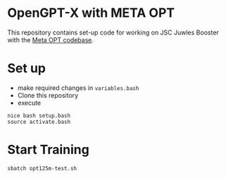 # OpenGPT-X with META OPT

This repository contains set-up code for working on JSC Juwles Booster with
the [Meta OPT codebase](https://github.com/facebookresearch/metaseq.git).


# Set up
- make required changes in `variables.bash`
- Clone this repository
- execute 
```
nice bash setup.bash
source activate.bash
```
# Start Training 

```
sbatch opt125m-test.sh
```
